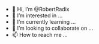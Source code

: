 - 👋 Hi, I’m @RobertRadix
- 👀 I’m interested in ...
- 🌱 I’m currently learning ...
- 💞️ I’m looking to collaborate on ...
- 📫 How to reach me ...

<!---
RobertRadix/RobertRadix is a ✨ special ✨ repository because its `README.md` (this file) appears on your GitHub profile.
You can click the Preview link to take a look at your changes.
--->
